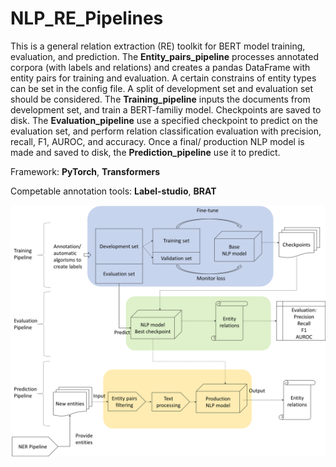 # NLP_RE_Pipelines
This is a general relation extraction (RE) toolkit for BERT model training, evaluation, and prediction. The **Entity_pairs_pipeline** processes annotated corpora (with labels and relations) and creates a pandas DataFrame with entity pairs for training and evaluation. A certain constrains of entity types can be set in the config file. A split of development set and evaluation set should be considered. The **Training_pipeline** inputs the documents from development set, and train a BERT-familiy model. Checkpoints are saved to disk. The **Evaluation_pipeline** use a specified checkpoint to predict on the evaluation set, and perform relation classification evaluation with precision, recall, F1, AUROC, and accuracy. Once a final/ production NLP model is made and saved to disk, the **Prediction_pipeline** use it to predict.

Framework: **PyTorch**, **Transformers**

Competable annotation tools: **Label-studio**, **BRAT**

![alt text](https://github.com/daviden1013/NLP_RE_Pipelines/blob/main/Diagrams.png)

